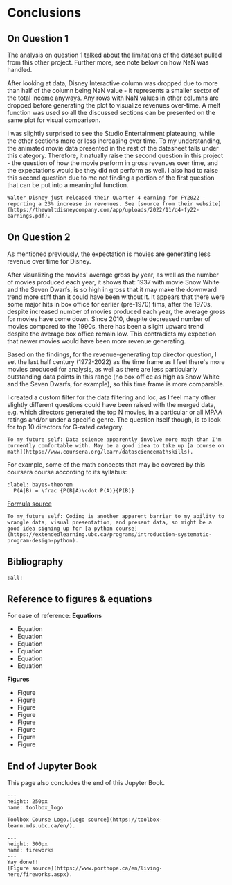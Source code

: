 # Conclusions

## On Question 1

The analysis on question 1 talked about the limitations of the dataset pulled from this other project. Further more, see note below on how NaN was handled.

After looking at data, Disney Interactive column was dropped due to more than half of the column being NaN value - it represents a smaller sector of the total income anyways. Any rows with NaN values in other columns are dropped before generating the plot to visualize revenues over-time. A melt function was used so all the discussed sections can be presented on the same plot for visual comparison. 

I was slightly surprised to see the Studio Entertainment plateauing, while the other sections more or less increasing over time. To my understanding, the animated movie data presented in the rest of the datasheet falls under this category. Therefore, it natually raise the second question in this project - the question of how the movie perform in gross revenues over time, and the expectations would be they did not perform as well. I also had to raise this second question due to me not finding a portion of the first question that can be put into a meaningful function.

```{margin} **Did you know?**
Walter Disney just released their Quarter 4 earning for FY2022 - reporting a 23% increase in revenues. See [source from their website](https://thewaltdisneycompany.com/app/uploads/2022/11/q4-fy22-earnings.pdf). 
```

## On Question 2

As mentioned previously, the expectation is movies are generating less revenue over time for Disney.  

After visualizing the movies' average gross by year, as well as the number of movies produced each year, it shows that: 1937 with movie Snow White and the Seven Dwarfs, is so high in gross that it may make the downward trend more stiff than it could have been without it. It appears that there were some major hits in box office for earlier (pre-1970) fims, after the 1970s, despite increased number of movies produced each year, the average gross for movies have come down. Since 2010, despite decreased number of movies compared to the 1990s, there has been a slight upward trend despite the average box office remain low. This contradicts my expection that newer movies would have been more revenue generating. 

Based on the findings, for the revenue-generating top director question, I set the last half century (1972-2022) as the time frame as I feel there's more movies produced for analysis, as well as there are less particularly outstanding data points in this range (no box office as high as Snow White and the Seven Dwarfs, for example), so this time frame is more comparable.

I created a custom filter for the data filtering and loc, as I feel many other slightly different questions could have been raised with the merged data, e.g. which directors generated the top N movies, in a particular or all MPAA ratings and/or under a specific genre. The question itself though, is to look for top 10 directors for G-rated category.

```{Note}
To my future self: Data science apparently involve more math than I'm currently comfortable with. May be a good idea to take up [a course on math](https://www.coursera.org/learn/datasciencemathskills). 
```

For example, some of the math concepts that may be covered by this coursera course according to its syllabus:

```{math}
:label: bayes-theorem
  P(A|B) = \frac {P(B|A)\cdot P(A)}{P(B)}
```

[Formula source](https://en.wikipedia.org/wiki/Bayes'_theorem)

```{Note}
To my future self: Coding is another apparent barrier to my ability to wrangle data, visual presentation, and present data, so might be a good idea signing up for [a python course](https://extendedlearning.ubc.ca/programs/introduction-systematic-program-design-python). 
```

## Bibliography
```{bibliography} references.bib
:all:
```

## Reference to figures & equations 
For ease of reference:
**Equations**
- Equation [](inflation-adjustment)
- Equation [](index-calc)
- Equation [](revenue)
- Equation [](net-revenue)
- Equation [](stop_cal)
- Equation [](diameter_cal)

**Figures**
- Figure [](python-logo)
- Figure [](disney-logo)
- Figure [](disney-brands)
- Figure [](disney-interactive)
- Figure [](snowwhite)
- Figure [](lionking)
- Figure [](toolbox_logo)
- Figure [](fireworks)

## End of Jupyter Book
This page also concludes the end of this Jupyter Book. 

```{figure} toolbox_logo.PNG
---
height: 250px
name: toolbox_logo
---
Toolbox Course Logo.[Logo source](https://toolbox-learn.mds.ubc.ca/en/).
```

```{figure} fireworks.jpeg
---
height: 300px
name: fireworks
---
Yay done!!
[Figure source](https://www.porthope.ca/en/living-here/fireworks.aspx).
```


